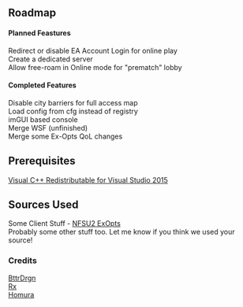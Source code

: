 ## Roadmap

#### Planned Feastures
Redirect or disable EA Account Login for online play  
Create a dedicated server  
Allow free-roam in Online mode for "prematch" lobby  

#### Completed Features
Disable city barriers for full access map  
Load config from cfg instead of registry  
imGUI based console  
Merge WSF (unfinished)  
Merge some Ex-Opts QoL changes  

## Prerequisites 

[Visual C++ Redistributable for Visual Studio 2015](https://www.microsoft.com/en-us/download/details.aspx?id=48145)  

## Sources Used
Some Client Stuff - [NFSU2 ExOpts](https://github.com/ExOptsTeam/NFSU2ExOpts)  
Probably some other stuff too. Let me know if you think we used your source!  

### Credits
[BttrDrgn](https://github.com/bttrdrgn)  
[Rx](https://github.com/rxyyy)  
[Homura](https://github.com/shit-ware)
